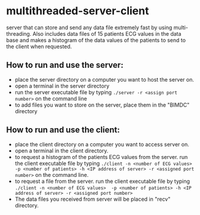 # multithreaded-server-client
server that can store and send any data file extremely fast by using multi-threading. 
Also includes data files of 15 patients ECG values in the data base and makes a histogram of the data values of the patients to send to the client when requested. 

## How to run and use the server:
- place the server directory on a computer you want to host the server on.
- open a terminal in the server directory
- run the server executable file by typing `./server -r <assign port number>` on the command line
- to add files you want to store on the server, place them in the "BIMDC" directory

## How to run and use the client:
- place the client directory on a computer you want to access server on.
- open a terminal in the client directory.
- to request a histogram of the patients ECG values from the server. run the client executable file by typing `./client -n <number of ECG values>  -p <number of patients> -h <IP address of server> -r <assigned port number>` on the command line.
- to request a file from the server. run the client executable file by typing `./client -n <number of ECG values>  -p <number of patients> -h <IP address of server> -r <assigned port number>`
- The data files you received from server will be placed in "recv" directory.
